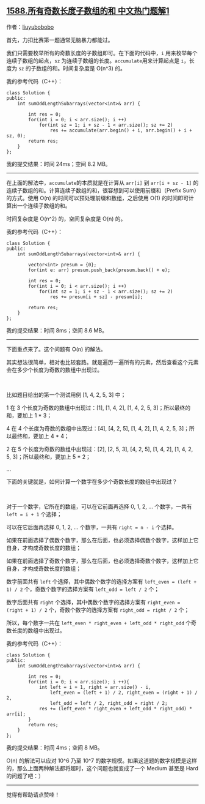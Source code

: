 ## [1588.所有奇数长度子数组的和 中文热门题解1](https://leetcode.cn/problems/sum-of-all-odd-length-subarrays/solutions/100000/cong-on3-dao-on-de-jie-fa-by-liuyubobobo)

作者：[liuyubobobo](https://leetcode.cn/u/liuyubobobo)

首先，力扣比赛第一题通常无脑暴力都能过。

我们只需要枚举所有的奇数长度的子数组即可。在下面的代码中，``i`` 用来枚举每个连续子数组的起点，``sz`` 为连续子数组的长度。``accumulate``用来计算起点是 ``i``，长度为 ``sz`` 的子数组的和。时间复杂度是 O(n^3) 的。

我的参考代码（C++）：

```
class Solution {
public:
    int sumOddLengthSubarrays(vector<int>& arr) {

        int res = 0;
        for(int i = 0; i < arr.size(); i ++)
            for(int sz = 1; i + sz - 1 < arr.size(); sz += 2)
                res += accumulate(arr.begin() + i, arr.begin() + i + sz, 0);
        return res;
    }
}; 
```

我的提交结果：时间 24ms；空间 8.2 MB。

---

在上面的解法中，``accumulate``的本质就是在计算从 ``arr[i]`` 到 ``arr[i + sz - 1]`` 的连续子数组的和。计算连续子数组的和，很容想到可以使用前缀和（Prefix Sum）的方式。使用 O(n) 的时间可以预处理前缀和数组，之后使用 O(1) 的时间即可计算出一个连续子数组的和。

时间复杂度是 O(n^2) 的，空间复杂度是 O(n) 的。

我的参考代码（C++）：

```
class Solution {
public:
    int sumOddLengthSubarrays(vector<int>& arr) {

        vector<int> presum = {0};
        for(int e: arr) presum.push_back(presum.back() + e);

        int res = 0;
        for(int i = 0; i < arr.size(); i ++)
            for(int sz = 1; i + sz - 1 < arr.size(); sz += 2)
                res += presum[i + sz] - presum[i];

        return res;
    }
};
```

我的提交结果：时间 8ms；空间 8.6 MB。

---

下面重点来了。这个问题有 O(n) 的解法。

其实想法很简单，相对也比较套路。就是遍历一遍所有的元素，然后查看这个元素会在多少个长度为奇数的数组中出现过。

<br/>

比如题目给出的第一个测试用例 [1, 4, 2, 5, 3] 中；

1 在 3 个长度为奇数的数组中出现过：[1], [1, 4, 2], [1, 4, 2, 5, 3]；所以最终的和，要加上 1 * 3；

4 在 4 个长度为奇数的数组中出现过：[4], [4, 2, 5], [1, 4, 2], [1, 4, 2, 5, 3]；所以最终和，要加上 4 * 4；

2 在 5 个长度为奇数的数组中出现过：[2], [2, 5, 3], [4, 2, 5], [1, 4, 2], [1, 4, 2, 5, 3]；所以最终和，要加上 5 * 2；

...

下面的关键就是，如何计算一个数字在多少个奇数长度的数组中出现过？

<br/>

对于一个数字，它所在的数组，可以在它前面再选择 0, 1, 2, ... 个数字，一共有 ``left = i + 1`` 个选择；

可以在它后面再选择 0, 1, 2, ... 个数字，一共有 ``right = n - i`` 个选择。

如果在前面选择了偶数个数字，那么在后面，也必须选择偶数个数字，这样加上它自身，才构成奇数长度的数组；

如果在前面选择了奇数个数字，那么在后面，也必须选择奇数个数字，这样加上它自身，才构成奇数长度的数组；

数字前面共有 ``left`` 个选择，其中偶数个数字的选择方案有 ``left_even = (left + 1) / 2`` 个，奇数个数字的选择方案有 ``left_odd = left / 2`` 个；

数字后面共有 ``right`` 个选择，其中偶数个数字的选择方案有 ``right_even = (right + 1) / 2`` 个，奇数个数字的选择方案有 ``right_odd = right / 2`` 个；

所以，每个数字一共在 ``left_even * right_even + left_odd * right_odd`` 个奇数长度的数组中出现过。

我的参考代码（C++）：

```
class Solution {
public:
    int sumOddLengthSubarrays(vector<int>& arr) {

        int res = 0;
        for(int i = 0; i < arr.size(); i ++){
            int left = i + 1, right = arr.size() - i,
                left_even = (left + 1) / 2, right_even = (right + 1) / 2,
                left_odd = left / 2, right_odd = right / 2;
            res += (left_even * right_even + left_odd * right_odd) * arr[i];
        }
        return res;
    }
};
```

我的提交结果：时间 4ms；空间 8 MB。

O(n) 的解法可以应对 10^6 乃至 10^7 的数字规模。如果这道题的数字规模是这样的，那么上面两种解法都将超时，这个问题也就变成了一个 Medium 甚至是 Hard 的问题了吧：）

---

觉得有帮助请点赞哇！

```
